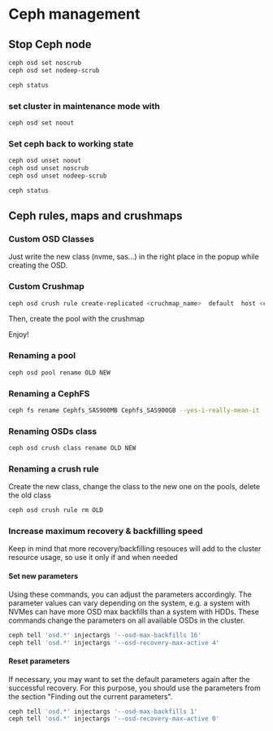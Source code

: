 # Ceph management

## Stop Ceph node

```bash
ceph osd set noscrub
ceph osd set nodeep-scrub

ceph status
```

### set cluster in maintenance mode with

```bash
ceph osd set noout
```

### Set ceph back to working state

```bash
ceph osd unset noout
ceph osd unset noscrub
ceph osd unset nodeep-scrub

ceph status
```

## Ceph rules, maps and crushmaps

### Custom OSD Classes

Just write the new class (nvme, sas...) in the right place in the popup while creating the OSD.

### Custom Crushmap

```bash
ceph osd crush rule create-replicated <cruchmap_name>  default  host <class_name>
```

Then, create the pool with the crushmap

Enjoy!

### Renaming a pool

```bash
ceph osd pool rename OLD NEW
```

### Renaming a CephFS

```bash
ceph fs rename Cephfs_SAS900MB Cephfs_SAS900GB --yes-i-really-mean-it
```

### Renaming OSDs class

```bash
ceph osd crush class rename OLD NEW
```

### Renaming a crush rule

Create the new class, change the class to the new one on the pools, delete the old class

```bash
ceph osd crush rule rm OLD
```

### Increase maximum recovery & backfilling speed

Keep in mind that more recovery/backfilling resouces will add to the cluster resource usage, so use it only if and when needed

#### Set new parameters

Using these commands, you can adjust the parameters accordingly. The parameter values can vary depending on the system, e.g. a system with NVMes can have more OSD max backfills than a system with HDDs. These commands change the parameters on all available OSDs in the cluster.

```bash
ceph tell 'osd.*' injectargs '--osd-max-backfills 16'
ceph tell 'osd.*' injectargs '--osd-recovery-max-active 4'
```

#### Reset parameters

If necessary, you may want to set the default parameters again after the successful recovery. For this purpose, you should use the parameters from the section "Finding out the current parameters".

```bash
ceph tell 'osd.*' injectargs '--osd-max-backfills 1'
ceph tell 'osd.*' injectargs '--osd-recovery-max-active 0'
```
